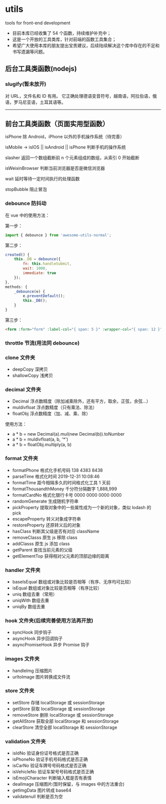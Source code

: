 # utils

tools for front-end development

- 目前本库已经收集了 54 个函数，持续维护补充中；
- 这是一个开放的工具类库，针对前端的函数工具集合；
- 希望广大使用本库的朋友提出宝贵建议，后续陆续解决这个库中存在的不足和书写遗漏等问题。</font>

## 后台工具类函数(nodejs)

### slugify(暂未放开)

对 URL，文件名和 ID 有用。 它正确处理德语变音符号，越南语，阿拉伯语，俄语，罗马尼亚语，土耳其语等。

---

## 前台工具类函数（页面实用型函数）

isPhone 除 Android，iPhone 以外的手机操作系统（待完善）

isMobile -> isIOS || isAndroid || isPhone 判断手机的操作系统

slasher 返回一个数组截断前 n 个元素组成的数组，从索引 0 开始截断

isWeixinBrowser 判断当前浏览器是否是微信浏览器

wait 延时等待一定时间执行的处理函数

stopBubble 阻止冒泡

### debounce 防抖动

在 vue 中的使用方法：

第一步：

```js
import { debounce } from 'awesome-utils-normal';
```

第二步：

```js
created() {
	this._DB = debounce({
		fn: this.handleSubmit,
		wait: 1000,
		immediate: true
	});
},
methods: {
	_debounce(e) {
		e.preventDefault();
		this._DB();
	}
}
```

第三步：

```html
<form :form="form" :label-col="{ span: 5 }" :wrapper-col="{ span: 12 }" @submit="_debounce">...</form>
```

### throttle 节流(用法同 debounce)

### clone 文件夹

- deepCopy 深拷贝
- shallowCopy 浅拷贝

### decimal 文件夹

- Decimal 浮点数精度（除加减乘除外，还有平方，取余，正弦，余弦...）
- muldivfloat 浮点数精度（只有乘法、除法）
- floatObj 浮点数精度（加、减、乘、除）

使用方法：

- a \* b = new Decimal(a).mul(new Decimal(b)).toNumber
- a \* b = muldivfloat(a, b, '\*')
- a \* b = floatObj.multiply(a, b)

### format 文件夹

- formatPhone 格式化手机号码 138 4383 8438
- parseTime 格式化时间 2019-12-31 10:08:46
- formatTime 距今相隔多久的时间格式化工具 1 天前
- formatThousandthMoney 千分符分隔数字 1,888,999
- formatCardNo 格式化银行卡号 0000 0000 0000 0000
- randomGenerate 生成随机字符串
- pickProperty 提取对象中的一些属性成为一个新的对象，类似 lodash 的 pick
- escapeProperty 转义对象成字符串
- restoreProperty 还原转义后的对象
- hasClass 判断其父级是否有对应 className
- removeClasss 原生 js 移除 class
- addClasss 原生 js 添加 class
- getParent 查找当前元素的父级
- getElementTop 获得相对父元素的顶部边缘的距离

### handler 文件夹

- baseIsEqual 数组或对象比较是否相等（有序、无序均可比较）
- isEqual 数组或对象比较是否相等（有序比较）
- uniq 数组去重（常用）
- uniqWith 数组去重
- uniqBy 数组去重

### hook 文件夹(后续完善使用方法再开放)

- syncHook 同步钩子
- asyncHook 异步回调钩子
- asyncPromiseHook 异步 Promise 钩子

### images 文件夹

- handleImg 压缩图片
- urltoImage 图片转换成文件流

### store 文件夹

- setStore 存储 localStorage 或 sessionStorage
- getStore 获取 localStorage 或 sessionStorage
- removeStore 删除 localStorage 或 sessionStorage
- getAllStore 获取全部 localStorage 和 sessionStorage
- clearStore 清空全部 localStorage 和 sessionStorage

### validation 文件夹

- isIdNo 验证身份证号格式是否正确
- isPhoneNo 验证手机号码格式是否正确
- isCarNo 验证车牌号号码格式是否正确
- isVehicleNo 验证车架号号码格式是否正确
- isEmojiCharacter 判断输入框是否有表情
- dealImage 压缩图片(暂时保留，与 images 中的方法重合)
- getImgData 图片转成 base64
- validatenull 判断是否为空
